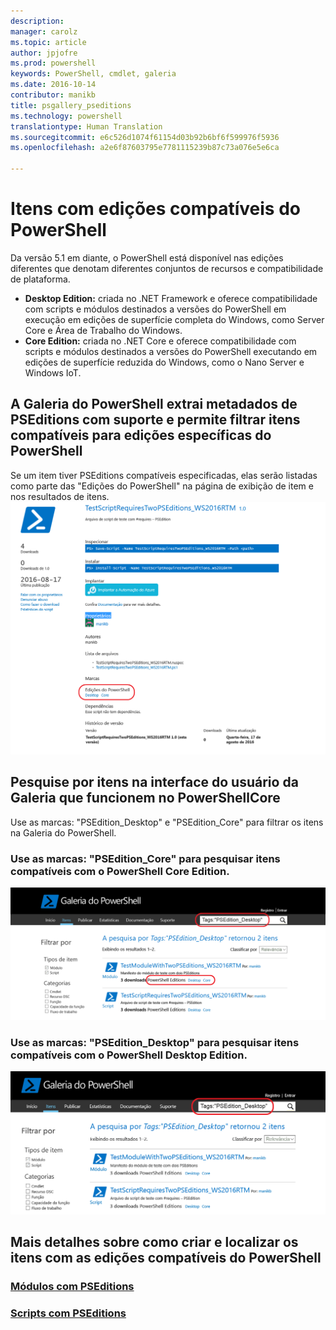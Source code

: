 ```yaml
---
description: 
manager: carolz
ms.topic: article
author: jpjofre
ms.prod: powershell
keywords: PowerShell, cmdlet, galeria
ms.date: 2016-10-14
contributor: manikb
title: psgallery_pseditions
ms.technology: powershell
translationtype: Human Translation
ms.sourcegitcommit: e6c526d1074f61154d03b92b6bf6f599976f5936
ms.openlocfilehash: a2e6f87603795e7781115239b87c73a076e5e6ca

---
```


# Itens com edições compatíveis do PowerShell
Da versão 5.1 em diante, o PowerShell está disponível nas edições diferentes que denotam diferentes conjuntos de recursos e compatibilidade de plataforma.

- **Desktop Edition:** criada no .NET Framework e oferece compatibilidade com scripts e módulos destinados a versões do PowerShell em execução em edições de superfície completa do Windows, como Server Core e Área de Trabalho do Windows.
- **Core Edition:** criada no .NET Core e oferece compatibilidade com scripts e módulos destinados a versões do PowerShell executando em edições de superfície reduzida do Windows, como o Nano Server e Windows IoT.

## A Galeria do PowerShell extrai metadados de PSEditions com suporte e permite filtrar itens compatíveis para edições específicas do PowerShell

Se um item tiver PSEditions compatíveis especificadas, elas serão listadas como parte das "Edições do PowerShell" na página de exibição de item e nos resultados de itens.
![Página de exibição do item com PSEditions](Images/ItemDisplayPageWithPSEditions.PNG)

## Pesquise por itens na interface do usuário da Galeria que funcionem no PowerShellCore
Use as marcas: "PSEdition_Desktop" e "PSEdition_Core" para filtrar os itens na Galeria do PowerShell.

### Use as marcas: "PSEdition_Core" para pesquisar itens compatíveis com o PowerShell Core Edition.
![Resultados da pesquisa para itens compatíveis com o Core PSEdition](Images/SearchResultsWithPSEditions.PNG)

### Use as marcas: "PSEdition_Desktop" para pesquisar itens compatíveis com o PowerShell Desktop Edition.
![Resultados da pesquisa para itens compatíveis com o Desktop PSEdition](Images/SearchResultsWithPSEdition_Desktop.PNG)

## Mais detalhes sobre como criar e localizar os itens com as edições compatíveis do PowerShell
### [Módulos com PSEditions](../psget/module/modulewithpseditionsupport.md)
### [Scripts com PSEditions](../psget/script/scriptwithpseditionsupport.md)




<!--HONumber=Oct16_HO2-->


